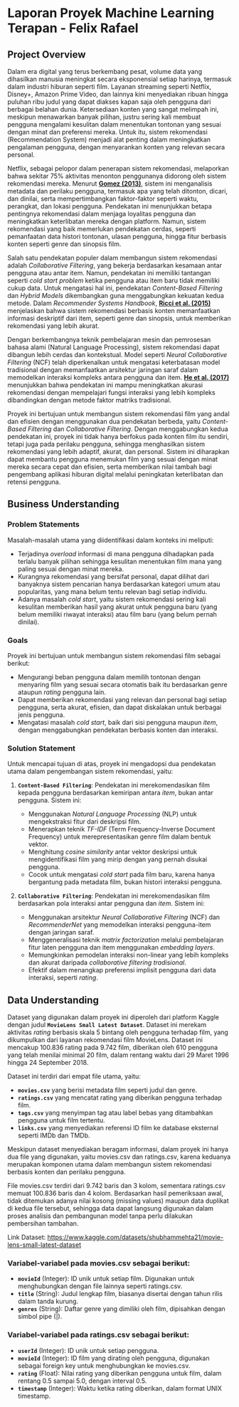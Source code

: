 # Laporan Proyek Machine Learning Terapan - Felix Rafael
## Project Overview
Dalam era digital yang terus berkembang pesat, volume data yang dihasilkan manusia meningkat secara eksponensial setiap harinya, termasuk dalam industri hiburan seperti film. Layanan streaming seperti Netflix, Disney+, Amazon Prime Video, dan lainnya kini menyediakan ribuan hingga puluhan ribu judul yang dapat diakses kapan saja oleh pengguna dari berbagai belahan dunia. Ketersediaan konten yang sangat melimpah ini, meskipun menawarkan banyak pilihan, justru sering kali membuat pengguna mengalami kesulitan dalam menentukan tontonan yang sesuai dengan minat dan preferensi mereka. Untuk itu, sistem rekomendasi (Recommendation System) menjadi alat penting dalam meningkatkan pengalaman pengguna, dengan menyarankan konten yang relevan secara personal.

Netflix, sebagai pelopor dalam penerapan sistem rekomendasi, melaporkan bahwa sekitar 75% aktivitas menonton penggunanya didorong oleh sistem rekomendasi mereka. Menurut **[Gomez (2013)](https://www.wired.com/2013/08/qq-netflix-algorithm)**, sistem ini menganalisis metadata dan perilaku pengguna, termasuk apa yang telah ditonton, dicari, dan dinilai, serta mempertimbangkan faktor-faktor seperti waktu, perangkat, dan lokasi pengguna. Pendekatan ini menunjukkan betapa pentingnya rekomendasi dalam menjaga loyalitas pengguna dan meningkatkan keterlibatan mereka dengan platform. Namun, sistem rekomendasi yang baik memerlukan pendekatan cerdas, seperti pemanfaatan data histori tontonan, ulasan pengguna, hingga fitur berbasis konten seperti genre dan sinopsis film.

Salah satu pendekatan populer dalam membangun sistem rekomendasi adalah _Collaborative Filtering_, yang bekerja berdasarkan kesamaan antar pengguna atau antar item. Namun, pendekatan ini memiliki tantangan seperti _cold start problem_ ketika pengguna atau item baru tidak memiliki cukup data. Untuk mengatasi hal ini, pendekatan _Content-Based Filtering_ dan _Hybrid Models_ dikembangkan guna menggabungkan kekuatan kedua metode. Dalam _Recommender Systems Handbook_, **[Ricci et al. (2015)](https://link.springer.com/book/10.1007/978-1-4899-7637-6)** menjelaskan bahwa sistem rekomendasi berbasis konten memanfaatkan informasi deskriptif dari item, seperti genre dan sinopsis, untuk memberikan rekomendasi yang lebih akurat. 

Dengan berkembangnya teknik pembelajaran mesin dan pemrosesan bahasa alami (Natural Language Processing), sistem rekomendasi dapat dibangun lebih cerdas dan kontekstual. Model seperti _Neural Collaborative Filtering_ (NCF) telah diperkenalkan untuk mengatasi keterbatasan model tradisional dengan memanfaatkan arsitektur jaringan saraf dalam memodelkan interaksi kompleks antara pengguna dan item. **[He et al. (2017)](https://doi.org/10.48550/arXiv.1708.05031)** menunjukkan bahwa pendekatan ini mampu meningkatkan akurasi rekomendasi dengan mempelajari fungsi interaksi yang lebih kompleks dibandingkan dengan metode faktor matriks tradisional.

Proyek ini bertujuan untuk membangun sistem rekomendasi film yang andal dan efisien dengan menggunakan dua pendekatan berbeda, yaitu _Content-Based Filtering_ dan _Collaborative Filtering_. Dengan menggabungkan kedua pendekatan ini, proyek ini tidak hanya berfokus pada konten film itu sendiri, tetapi juga pada perilaku pengguna, sehingga menghasilkan sistem rekomendasi yang lebih adaptif, akurat, dan personal. Sistem ini diharapkan dapat membantu pengguna menemukan film yang sesuai dengan minat mereka secara cepat dan efisien, serta memberikan nilai tambah bagi pengembang aplikasi hiburan digital melalui peningkatan keterlibatan dan retensi pengguna.

## Business Understanding
### Problem Statements
Masalah-masalah utama yang diidentifikasi dalam konteks ini meliputi:
- Terjadinya _overload_ informasi di mana pengguna dihadapkan pada terlalu banyak pilihan sehingga kesulitan menentukan film mana yang paling sesuai dengan minat mereka.
- Kurangnya rekomendasi yang bersifat personal, dapat dilihat dari banyaknya sistem pencarian hanya berdasarkan kategori umum atau popularitas, yang mana belum tentu relevan bagi setiap individu. 
- Adanya masalah _cold start_, yaitu sistem rekomendasi sering kali kesulitan memberikan hasil yang akurat untuk pengguna baru (yang belum memiliki riwayat interaksi) atau film baru (yang belum pernah dinilai).

### Goals
Proyek ini bertujuan untuk membangun sistem rekomendasi film sebagai berikut:
- Mengurangi beban pengguna dalam memilih tontonan dengan menyaring film yang sesuai secara otomatis baik itu berdasarkan genre ataupun _rating_ pengguna lain.
- Dapat memberikan rekomendasi yang relevan dan personal bagi setiap pengguna, serta akurat, efisien, dan dapat diskalakan untuk berbagai jenis pengguna.
- Mengatasi masalah _cold start_, baik dari sisi pengguna maupun _item_, dengan menggabungkan pendekatan berbasis konten dan interaksi.

### Solution Statement
Untuk mencapai tujuan di atas, proyek ini mengadopsi dua pendekatan utama dalam pengembangan sistem rekomendasi, yaitu:
1. **`Content-Based Filtering`**:
Pendekatan ini merekomendasikan film kepada pengguna berdasarkan kemiripan antara _item_, bukan antar pengguna. Sistem ini:
    - Menggunakan _Natural Language Processing_ (NLP) untuk mengekstraksi fitur dari deskripsi film.
    - Menerapkan teknik _TF-IDF_ (Term Frequency-Inverse Document Frequency) untuk merepresentasikan genre film dalam bentuk vektor.
    - Menghitung _cosine similarity_ antar vektor deskripsi untuk mengidentifikasi film yang mirip dengan yang pernah disukai pengguna.
    - Cocok untuk mengatasi _cold start_ pada film baru, karena hanya bergantung pada metadata film, bukan histori interaksi pengguna.

2. **`Collaborative Filtering`**:
Pendekatan ini merekomendasikan film berdasarkan pola interaksi antar pengguna dan _item_. Sistem ini:
    - Menggunakan arsitektur _Neural Collaborative Filtering_ (NCF) dan _RecommenderNet_ yang memodelkan interaksi pengguna-item dengan jaringan saraf.
    - Menggeneralisasi teknik _matrix factorization_ melalui pembelajaran fitur laten pengguna dan item menggunakan _embedding layers_.
    - Memungkinkan pemodelan interaksi non-linear yang lebih kompleks dan akurat daripada _collaborative filtering tradisional_.
    - Efektif dalam menangkap preferensi implisit pengguna dari data interaksi, seperti _rating_.

## Data Understanding
Dataset yang digunakan dalam proyek ini diperoleh dari platform Kaggle dengan judul **`MovieLens Small Latest Dataset`**. Dataset ini merekam aktivitas _rating_ berbasis skala 5 bintang oleh pengguna terhadap film, yang dikumpulkan dari layanan rekomendasi film MovieLens. Dataset ini mencakup 100.836 rating pada 9.742 film, diberikan oleh 610 pengguna yang telah menilai minimal 20 film, dalam rentang waktu dari 29 Maret 1996 hingga 24 September 2018.

 Dataset ini terdiri dari empat file utama, yaitu: 
 - **`movies.csv`** yang berisi metadata film seperti judul dan genre.
 - **`ratings.csv`** yang mencatat rating yang diberikan pengguna terhadap film.
 - **`tags.csv`** yang menyimpan tag atau label bebas yang ditambahkan pengguna untuk film tertentu. 
 - **`links.csv`** yang menyediakan referensi ID film ke database eksternal seperti IMDb dan TMDb. 

Meskipun dataset menyediakan beragam informasi, dalam proyek ini hanya dua file yang digunakan, yaitu movies.csv dan ratings.csv, karena keduanya merupakan komponen utama dalam membangun sistem rekomendasi berbasis konten dan perilaku pengguna.

File movies.csv terdiri dari 9.742 baris dan 3 kolom, sementara ratings.csv memuat 100.836 baris dan 4 kolom. Berdasarkan hasil pemeriksaan awal, tidak ditemukan adanya nilai kosong (missing values) maupun data duplikat di kedua file tersebut, sehingga data dapat langsung digunakan dalam proses analisis dan pembangunan model tanpa perlu dilakukan pembersihan tambahan.

Link Dataset: https://www.kaggle.com/datasets/shubhammehta21/movie-lens-small-latest-dataset

### Variabel-variabel pada movies.csv sebagai berikut:
- **`movieId`** (Integer): ID unik untuk setiap film. Digunakan untuk menghubungkan dengan file lainnya seperti ratings.csv.
- **`title`** (String): Judul lengkap film, biasanya disertai dengan tahun rilis dalam tanda kurung.
- **`genres`** (String): Daftar genre yang dimiliki oleh film, dipisahkan dengan simbol pipe (|).

### Variabel-variabel pada ratings.csv sebagai berikut:
- **`userId`** (Integer): ID unik untuk setiap pengguna.
- **`movieId`** (Integer): ID film yang dirating oleh pengguna, digunakan sebagai foreign key untuk menghubungkan ke movies.csv.
- **`rating`** (Float): Nilai rating yang diberikan pengguna untuk film, dalam rentang 0.5 sampai 5.0, dengan interval 0.5.
- **`timestamp`** (Integer): Waktu ketika rating diberikan, dalam format UNIX timestamp.
